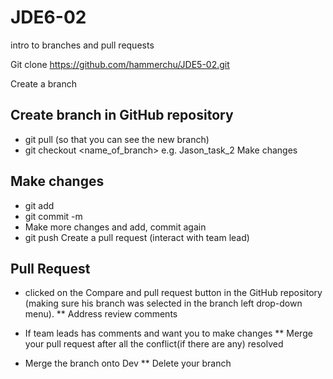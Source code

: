 # JDE6-02

intro to branches and pull requests

Git clone https://github.com/hammerchu/JDE5-02.git

Create a branch

## Create branch in GitHub repository
* git pull (so that you can see the new branch)
* git checkout <name_of_branch> e.g. Jason_task_2
 Make changes

## Make changes
* git add
* git commit -m
* Make more changes and add, commit again
* git push
 Create a pull request (interact with team lead)

## Pull Request
* clicked on the Compare and pull request button in the GitHub repository (making sure his branch was selected in the branch left drop-down menu).
** Address review comments

* If team leads has comments and want you to make changes
** Merge your pull request after all the conflict(if there are any) resolved

* Merge the branch onto Dev
** Delete your branch
